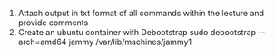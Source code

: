1. Attach output in txt format of all commands within the lecture and provide comments
2. Create an ubuntu container with Debootstrap
	 sudo debootstrap --arch=amd64 jammy /var/lib/machines/jammy1
